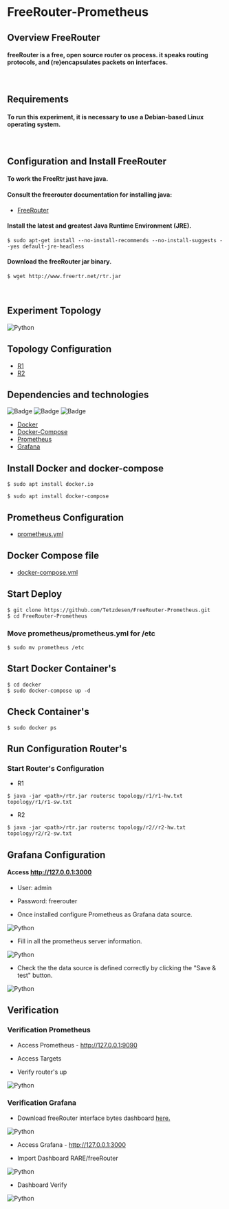 # FreeRouter-Prometheus

## Overview FreeRouter

#### freeRouter is a free, open source router os process. it speaks routing protocols, and (re)encapsulates packets on interfaces.

</br>

## Requirements
#### To run this experiment, it is necessary to use a Debian-based Linux operating system.

</br>

## Configuration and Install FreeRouter

#### To work the FreeRtr just have java.
#### Consult the freerouter documentation for installing java:

- [FreeRouter](http://www.freertr.net/)



#### Install the latest and greatest Java Runtime Environment (JRE).
```
$ sudo apt-get install --no-install-recommends --no-install-suggests --yes default-jre-headless
```
#### Download the freeRouter jar binary.
```
$ wget http://www.freertr.net/rtr.jar
```
</br>

## Experiment Topology

<div style='display: inline-block'>
   <img align="center" alt="Python" src='img-topology/topology.png' />
</div>
 
</br>
 
## Topology Configuration
- [R1](https://github.com/Tetzdesen/FreeRouter-Prometheus/tree/main/topology/r1)
- [R2](https://github.com/Tetzdesen/FreeRouter-Prometheus/tree/main/topology/r2)
 
## Dependencies and technologies
![Badge](https://img.shields.io/static/v1?label=DOCKER&message=DOCKER&color=blue&style=for-the-badge&logo=DOCKER)
![Badge](https://img.shields.io/static/v1?label=Prometheus&message=Prometheus&color=blue&style=for-the-badge&logo=PROMETHEUS)
![Badge](https://img.shields.io/static/v1?label=GRAFANA&message=Grafana&color=blue&style=for-the-badge&logo=GRAFANA)
- [Docker](https://www.docker.com/)
- [Docker-Compose](https://docs.docker.com/compose/)
- [Prometheus](https://prometheus.io/)
- [Grafana](https://grafana.com/grafana/)

## Install Docker and docker-compose

``` 
$ sudo apt install docker.io 
``` 
```
$ sudo apt install docker-compose 
```


## Prometheus Configuration
- [prometheus.yml](https://github.com/Tetzdesen/FreeRouter-Prometheus/tree/main/prometheus)
 
 
## Docker Compose file
- [docker-compose.yml](https://github.com/Tetzdesen/FreeRouter-Prometheus/tree/main/prometheus)

## Start Deploy

```
$ git clone https://github.com/Tetzdesen/FreeRouter-Prometheus.git
$ cd FreeRouter-Prometheus
```

### Move prometheus/prometheus.yml for /etc
```
$ sudo mv prometheus /etc
```
## Start Docker Container's
```
$ cd docker
$ sudo docker-compose up -d
```
## Check Container's
```
$ sudo docker ps
```
## Run Configuration Router's
### Start Router's Configuration
- R1
```
$ java -jar <path>/rtr.jar routersc topology/r1/r1-hw.txt topology/r1/r1-sw.txt 
```
- R2
```
$ java -jar <path>/rtr.jar routersc topology/r2//r2-hw.txt topology/r2/r2-sw.txt 
```
## Grafana Configuration 
#### Access http://127.0.0.1:3000 
- User: admin 
- Password: freerouter

- Once installed configure Prometheus as Grafana data source.
<div style='display: inline-block'>
   <img align="center" alt="Python" src='img-grafana/img-01.png' />
</div>

</br>

- Fill in all the prometheus server information.
<div style='display: inline-block'>
   <img align="center" alt="Python" src='img-grafana/img-02.png' />
</div>

</br>

- Check the the data source is defined correctly by clicking the "Save & test" button.
<div style='display: inline-block'>
   <img align="center" alt="Python" src='img-grafana/img-03.png' />
</div>

</br>

## Verification

### Verification Prometheus
- Access Prometheus - http://127.0.0.1:9090

- Access Targets

- Verify router's up

<div style='display: inline-block'>
   <img align="center" alt="Python" src='img-grafana/img-05.png' />
</div>

</br>

### Verification Grafana

- Download freeRouter interface bytes dashboard [here.](https://grafana.com/grafana/dashboards/13153)
<div style='display: inline-block'>
   <img align="center" alt="Python" src='img-grafana/img-06.png' />
</div>

</br>

- Access Grafana - http://127.0.0.1:3000


- Import Dashboard RARE/freeRouter 
<div style='display: inline-block'>
   <img align="center" alt="Python" src='img-grafana/img-07.png' />
</div>

</br>

- Dashboard Verify
<div style='display: inline-block'>
   <img align="center" alt="Python" src='img-grafana/img-08.png' />
</div>


